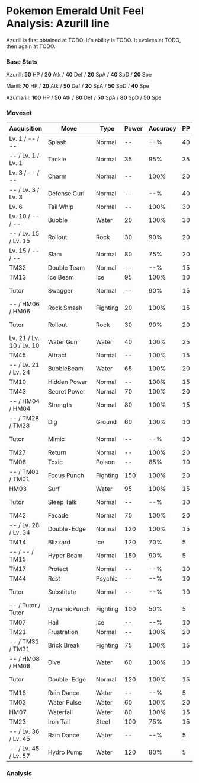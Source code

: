 # Pokemon Emerald Unit Feel Analysis: Azurill line

Azurill is first obtained at TODO. It's ability is TODO. It evolves at TODO, then again at TODO.

### Base Stats

Azurill: **50** HP / **20** Atk / **40** Def / **20** SpA / **40** SpD / **20** Spe

Marill: **70** HP / **20** Atk / **50** Def / **20** SpA / **50** SpD / **40** Spe

Azumarill: **100** HP / **50** Atk / **80** Def / **50** SpA / **80** SpD / **50** Spe

### Moveset

|Acquisition             |Move        |Type    |Power|Accuracy|PP |Notes                    |
|---                     |---         |---     |---  |---     |---|---                      |
|Lv. 1 / -- / --         |Splash      |Normal  |--   |--%     |40 |                         |
|-- / Lv. 1 / Lv. 1      |Tackle      |Normal  |35   |95%     |35 |                         |
|Lv. 3 / -- / --         |Charm       |Normal  |--   |100%    |20 |                         |
|-- / Lv. 3 / Lv. 3      |Defense Curl|Normal  |--   |--%     |40 |                         |
|Lv. 6                   |Tail Whip   |Normal  |--   |100%    |30 |                         |
|Lv. 10 / -- / --        |Bubble      |Water   |20   |100%    |30 |                         |
|-- / Lv. 15 / Lv. 15    |Rollout     |Rock    |30   |90%     |20 |                         |
|Lv. 15 / -- / --        |Slam        |Normal  |80   |75%     |20 |                         |
|TM32                    |Double Team |Normal  |--   |--%     |15 |                         |
|TM13                    |Ice Beam    |Ice     |95   |100%    |10 |                         |
|Tutor                   |Swagger     |Normal  |--   |90%     |15 |Emerald only             |
|-- / HM06 / HM06        |Rock Smash  |Fighting|20   |100%    |15 |                         |
|Tutor                   |Rollout     |Rock    |30   |90%     |20 |Emerald only             |
|Lv. 21 / Lv. 10 / Lv. 10|Water Gun   |Water   |40   |100%    |25 |                         |
|TM45                    |Attract     |Normal  |--   |100%    |15 |                         |
|-- / Lv. 21 / Lv. 24    |BubbleBeam  |Water   |65   |100%    |20 |                         |
|TM10                    |Hidden Power|Normal  |--   |100%    |15 |                         |
|TM43                    |Secret Power|Normal  |70   |100%    |20 |                         |
|-- / HM04 / HM04        |Strength    |Normal  |80   |100%    |15 |                         |
|-- / TM28 / TM28        |Dig         |Ground  |60   |100%    |10 |                         |
|Tutor                   |Mimic       |Normal  |--   |--%     |10 |Emerald only             |
|TM27                    |Return      |Normal  |--   |100%    |20 |                         |
|TM06                    |Toxic       |Poison  |--   |85%     |10 |                         |
|-- / TM01 / TM01        |Focus Punch |Fighting|150  |100%    |20 |                         |
|HM03                    |Surf        |Water   |95   |100%    |15 |                         |
|Tutor                   |Sleep Talk  |Normal  |--   |--%     |10 |Emerald only             |
|TM42                    |Facade      |Normal  |70   |100%    |20 |                         |
|-- / Lv. 28 / Lv. 34    |Double-Edge |Normal  |120  |100%    |15 |                         |
|TM14                    |Blizzard    |Ice     |120  |70%     |5  |                         |
|-- / -- / TM15          |Hyper Beam  |Normal  |150  |90%     |5  |                         |
|TM17                    |Protect     |Normal  |--   |--%     |10 |                         |
|TM44                    |Rest        |Psychic |--   |--%     |10 |                         |
|Tutor                   |Substitute  |Normal  |--   |--%     |10 |Emerald only             |
|-- / Tutor / Tutor      |DynamicPunch|Fighting|100  |50%     |5  |                         |
|TM07                    |Hail        |Ice     |--   |--%     |10 |                         |
|TM21                    |Frustration |Normal  |--   |100%    |20 |                         |
|-- / TM31 / TM31        |Brick Break |Fighting|75   |100%    |15 |                         |
|-- / HM08 / HM08        |Dive        |Water   |60   |100%    |10 |                         |
|Tutor                   |Double-Edge |Normal  |120  |100%    |15 |Emerald only             |
|TM18                    |Rain Dance  |Water   |--   |--%     |5  |                         |
|TM03                    |Water Pulse |Water   |60   |100%    |20 |                         |
|HM07                    |Waterfall   |Water   |80   |100%    |15 |                         |
|TM23                    |Iron Tail   |Steel   |100  |75%     |15 |                         |
|-- / Lv. 36 / Lv. 45    |Rain Dance  |Water   |--   |--%     |5  |                         |
|-- / Lv. 45 / Lv. 57    |Hydro Pump  |Water   |120  |80%     |5  |                         |

### Analysis